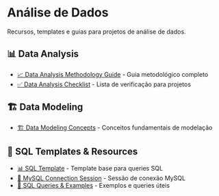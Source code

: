 # Análise de Dados

Recursos, templates e guias para projetos de análise de dados.

## 📊 Data Analysis
- [📈 Data Analysis Methodology Guide](data_analysis/README.md) - Guia metodológico completo
- [✅ Data Analysis Checklist](data_analysis/checklist.md) - Lista de verificação para projetos

## 🏗️ Data Modeling  
- [🏗️ Data Modeling Concepts](Data%20Modeling/data_modeling.md) - Conceitos fundamentais de modelação

## 💾 SQL Templates & Resources
- [📊 SQL Template](sql/template.sql) - Template base para queries SQL
- [🔗 MySQL Connection Session](sql/mysql-conn.session.sql) - Sessão de conexão MySQL
- [📝 SQL Queries & Examples](sql/queries.sql) - Exemplos e queries úteis